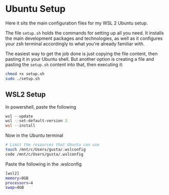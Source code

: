 # Ubuntu Setup

Here it sits the main configuration files for my WSL 2 Ubuntu setup.

The file ``setup.sh`` holds the commands for setting up all you need. It installs the main development packages and technologies, as well as it configures your zsh terminal accordingly to what you're already familiar with.

The easiest way to get the job done is just copying the file content, then pasting it in your Ubuntu shell. But another option is creating a file and pasting the ``setup.sh`` content into that, then executing it:

```bash
chmod +x setup.sh
sudo ./setup.sh
```


## WSL2 Setup

In powershell, paste the following

```powershell
wsl --update
wsl --set-default-version 2
wsl --install
```

Now in the Ubuntu terminal
```bash
# Limit the resources that Ubuntu can use
touch /mnt/c/Users/gusta/.wslconfig
code /mnt/c/Users/gusta/.wslconfig
```

Paste the following in the .wslconfig
```bash
[wsl2]
memory=8GB
processors=4
swap=4GB
```
